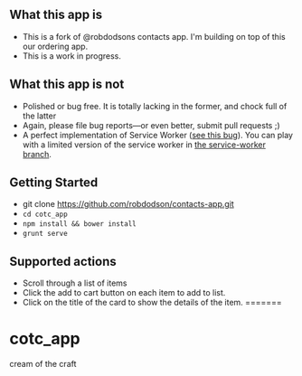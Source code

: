 ## What this app is

- This is a fork of @robdodsons contacts app. I'm building on top of this our ordering app.
- This is a work in progress.  

## What this app is not

- Polished or bug free. It is totally lacking in the former, and chock full of the latter
- Again, please file bug reports—or even better, submit pull requests ;)
- A perfect implementation of Service Worker ([see this bug](https://code.google.com/p/chromium/issues/detail?id=429972)). You can play with a limited version of the service worker in [the service-worker branch](https://github.com/robdodson/contacts-app/tree/service-worker).

## Getting Started

- git clone https://github.com/robdodson/contacts-app.git
- `cd cotc_app`
- `npm install && bower install`
- `grunt serve`

## Supported actions

- Scroll through a list of items 
- Click the add to cart button on each item to add to list.
- Click on the title of the card to show the details of the item.
=======
# cotc_app
cream of the craft
